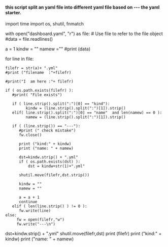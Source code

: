 #### this script split an yaml file into different yaml file based on --- the yaml starter. 

import time
import os, shutil, fnmatch

with open("dashboard.yaml", "r") as file: # Use file to refer to the file object
  #data = file.readlines()

  a = 1
  kindw = ""
  namew =""
#print (data)

  for line in file:

    filefr = str(a)+ ".yml"
    #print ("filename  :"+filefr)

    #print("I  am here :"+ filefr)

    if ( os.path.exists(filefr) ):
       #print( "File exists")

       if ( line.strip().split(":")[0] == "kind"):
             kindw = (line.strip().split(":")[1]).strip()
       elif( line.strip().split(":")[0] == "name"  and len(namew) == 0 ):
             namew = (line.strip().split(":")[1]).strip()

       if ( (line.strip()) == "---"):
          #print (" check mistake")
          fw.close()

          print ("kind:" + kindw)
          print ("name: " + namew)

          dst=kindw.strip() + ".yml"
          if ( os.path.exists(dst) ):
              dst = kindw+str(1)+".yml"

          shutil.move(filefr,dst.strip())

          kindw = ""
          namew = ""

          a = a + 1
          continue
       elif ( len(line.strip() ) != 0 ):
          fw.write(line)
    else:
         fw = open(filefr,"w")
         fw.write("---\n")


  dst=kindw.strip() + ".yml"
  shutil.move(filefr,dst)
  print (filefr)
  print ("kind:" + kindw)
  print ("name: " + namew)
